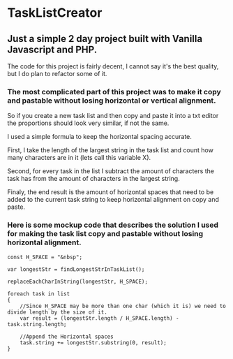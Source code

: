 # TaskListCreator
## Just a simple 2 day project built with Vanilla Javascript and PHP.

The code for this project is fairly decent, I cannot say it's the best quality, but I do plan to refactor some of it.
 
### The most complicated part of this project was to make it copy and pastable without losing horizontal or vertical alignment. 

So if you create a new task list and then copy and paste it into a txt editor the proportions should look very similar, if not the same.

I used a simple formula to keep the horizontal spacing accurate.


First, I take the length of the largest string in the task list and count how many characters are in it (lets call this variable X).

Second, for every task in the list I subtract the amount of characters the task has from the amount of characters in the largest string.

Finaly, the end result is the amount of horizontal spaces that need to be added to the current task string to keep horizontal alignment on copy and paste.



### Here is some mockup code that describes the solution I used for making the task list copy and pastable without losing horizontal alignment.


    const H_SPACE = "&nbsp";

    var longestStr = findLongestStrInTaskList();

    replaceEachCharInString(longestStr, H_SPACE);

    foreach task in list
    {
        //Since H_SPACE may be more than one char (which it is) we need to divide length by the size of it.
        var result = (longestStr.length / H_SPACE.length) - task.string.length;
  
        //Append the Horizontal spaces
        task.string += longestStr.substring(0, result);
    }
